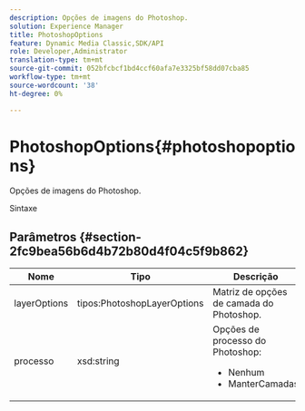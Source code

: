 ```yaml
---
description: Opções de imagens do Photoshop.
solution: Experience Manager
title: PhotoshopOptions
feature: Dynamic Media Classic,SDK/API
role: Developer,Administrator
translation-type: tm+mt
source-git-commit: 052bfcbcf1bd4ccf60afa7e3325bf58dd07cba85
workflow-type: tm+mt
source-wordcount: '38'
ht-degree: 0%

---
```



# PhotoshopOptions{#photoshopoptions}

Opções de imagens do Photoshop.

Sintaxe

## Parâmetros {#section-2fc9bea56b6d4b72b80d4f04c5f9b862}

<table id="table_04100BB8ABD84EF68B0A7CE3AD946414"> 
 <thead> 
  <tr> 
   <th colname="col1" class="entry"> Nome </th> 
   <th colname="col2" class="entry"> Tipo </th> 
   <th colname="col3" class="entry"> Descrição </th> 
  </tr> 
 </thead>
 <tbody> 
  <tr> 
   <td colname="col1"> <span class="codeph"> <span class="varname"> layerOptions</span> </span> </td> 
   <td colname="col2"> <span class="codeph"> tipos:PhotoshopLayerOptions</span> </td> 
   <td colname="col3"> Matriz de opções de camada do Photoshop. </td> 
  </tr> 
  <tr> 
   <td colname="col1"> <span class="codeph"> <span class="varname"> processo</span> </span> </td> 
   <td colname="col2"> <span class="codeph"> xsd:string</span> </td> 
   <td colname="col3">Opções de processo do Photoshop: 
    <ul id="ul_DD292274043F4A5ABBBB9DB5C2D46681"> 
     <li id="li_92FA27B1887B464F8C4564FD0B59793B"><span class="codeph"> Nenhum</span> </li> 
     <li id="li_5A3B4A33F1A14BA399FC2F1E7C471FCC"><span class="codeph"> ManterCamadas</span> </li> 
    </ul> </td> 
  </tr> 
 </tbody> 
</table>

